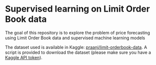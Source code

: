 # Supervised learning on Limit Order Book data

The goal of this repository is to explore the problem of price forecasting using Limit Order Book data and supervised machine learning models

The dataset used is available in Kaggle: [praanj/limit-orderbook-data](https://www.kaggle.com/datasets/praanj/limit-orderbook-data). A script is provided to download the dataset (please make sure you have a [Kaggle API token](https://www.kaggle.com/docs/api)).